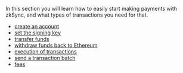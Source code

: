 In this section you will learn how to easily start making payments with zkSync, and what types of transactions you need for that. 


- [create an account](https://github.com/LesKukh/zksync-docs/blob/LesKukh-patch-2-1/docs/dev/payments-v2/create_account.md)
- [set the signing key](https://github.com/LesKukh/zksync-docs/blob/LesKukh-patch-2-1/docs/dev/payments-v2/signing_key.md)
- [transfer funds](https://github.com/LesKukh/zksync-docs/blob/LesKukh-patch-2-1/docs/dev/payments-v2/transfer.md)
- [withdraw funds back to Ethereum](https://github.com/LesKukh/zksync-docs/blob/LesKukh-patch-2-1/docs/dev/payments-v2/withdrawal.md)
- [execution of transactions]()
- [send a transaction batch](https://github.com/LesKukh/zksync-docs/blob/LesKukh-patch-2-1/docs/dev/payments-v2/batch.md)
- [fees](https://github.com/LesKukh/zksync-docs/blob/LesKukh-patch-2-1/docs/dev/payments-v2/fees.md)
